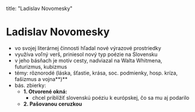 title: "Ladislav Novomesky"
# Ladislav Novomesky
- vo svojej literárnej činnosti hľadal nové výrazové prostriedky
- využíva voľný verš, priniesol nový typ poézie na Slovensku
- v jeho básňach je motív cesty, nadviazal na Walta Whitmena, futurizmus, kubizmus
- témy: rôznorodé (láska, šťastie, krása, soc. podmienky, hosp. kríza, fašizmus a vojna**)**
- bás. zbierky:
	- **1. Otvorené okná:**
		- chcel priblížiť slovenskú poéziu k európskej, čo sa mu aj podarilo
	- **2. Pašovanou ceruzkou**